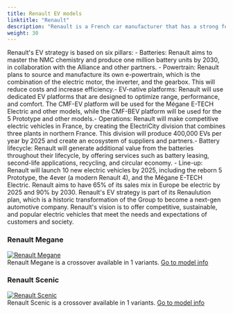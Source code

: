 ```yaml
---
title: Renault EV models
linktitle: "Renault"
description: "Renault is a French car manufacturer that has a strong focus on electric vehicles (EVs). Renault has been a pioneer in the EV market since it launched the first mass-produced electric car, the ZOE, in 2012."
weight: 30
---
```

<!-- markdownlint-disable MD033 -->
<!-- markdownlint-disable MD010 -->
Renault's EV strategy is based on six pillars: - Batteries: Renault aims to master the NMC chemistry and produce one million battery units by 2030, in collaboration with the Alliance and other partners. -  Powertrain: Renault plans to source and manufacture its own e-powertrain, which is the combination of the electric motor, the inverter, and the gearbox. This will reduce costs and increase efficiency.- EV-native platforms: Renault will use dedicated EV platforms that are designed to optimize range, performance, and comfort. The CMF-EV platform will be used for the Mégane E-TECH Electric and other models, while the CMF-BEV platform will be used for the 5 Prototype and other models.- Operations: Renault will make competitive electric vehicles in France, by creating the ElectriCity division that combines three plants in northern France. This division will produce 400,000 EVs per year by 2025 and create an ecosystem of suppliers and partners.- Battery lifecycle: Renault will generate additional value from the batteries throughout their lifecycle, by offering services such as battery leasing, second-life applications, recycling, and circular economy. - Line-up: Renault will launch 10 new electric vehicles by 2025, including the reborn 5 Prototype, the 4ever (a modern Renault 4), and the Mégane E-TECH Electric. Renault aims to have 65% of its sales mix in Europe be electric by 2025 and 90% by 2030. Renault's EV strategy is part of its Renaulution plan, which is a historic transformation of the Group to become a next-gen automotive company. Renault's vision is to offer competitive, sustainable, and popular electric vehicles that meet the needs and expectations of customers and society.

<div class="container shadow p-3 mb-5 bg-body-tertiary rounded border">
<h3> Renault Megane</h3>
	<div class="row">
		<div class="col col-12 col-md-6">
			<a href="megane"><img src="https://media.evkx.net/multimedia/models/renault/megane/megane_e-tech_techno/main_1_st.jpeg" class="img-fluid" alt="Renault Megane" ></a>
		</div>
		<div class="col col-12 col-md-6">
Renault Megane is a crossover available in 1 variants.
<a href="megane">Go to model info</a>
		</div>
	</div>
</div>
<div class="container shadow p-3 mb-5 bg-body-tertiary rounded border">
<h3> Renault Scenic</h3>
	<div class="row">
		<div class="col col-12 col-md-6">
			<a href="scenic"><img src="https://media.evkx.net/multimedia/models/renault/scenic/scenic_e-tech_electric_high_range/main_1_st.jpg" class="img-fluid" alt="Renault Scenic" ></a>
		</div>
		<div class="col col-12 col-md-6">
Renault Scenic is a crossover available in 1 variants.
<a href="scenic">Go to model info</a>
		</div>
	</div>
</div>
